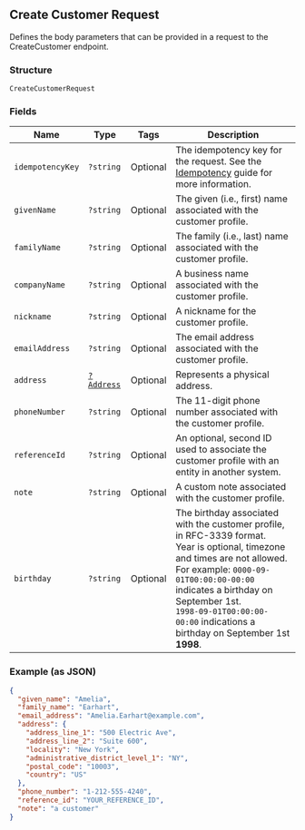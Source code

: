 ## Create Customer Request

Defines the body parameters that can be provided in a request to the
CreateCustomer endpoint.

### Structure

`CreateCustomerRequest`

### Fields

| Name | Type | Tags | Description |
|  --- | --- | --- | --- |
| `idempotencyKey` | `?string` | Optional | The idempotency key for the request.	See the<br>[Idempotency](https://developer.squareup.com/docs/working-with-apis/idempotency) guide for more information. |
| `givenName` | `?string` | Optional | The given (i.e., first) name associated with the customer profile. |
| `familyName` | `?string` | Optional | The family (i.e., last) name associated with the customer profile. |
| `companyName` | `?string` | Optional | A business name associated with the customer profile. |
| `nickname` | `?string` | Optional | A nickname for the customer profile. |
| `emailAddress` | `?string` | Optional | The email address associated with the customer profile. |
| `address` | [`?Address`](/doc/models/address.md) | Optional | Represents a physical address. |
| `phoneNumber` | `?string` | Optional | The 11-digit phone number associated with the customer profile. |
| `referenceId` | `?string` | Optional | An optional, second ID used to associate the customer profile with an<br>entity in another system. |
| `note` | `?string` | Optional | A custom note associated with the customer profile. |
| `birthday` | `?string` | Optional | The birthday associated with the customer profile, in RFC-3339 format.<br>Year is optional, timezone and times are not allowed.<br>For example: `0000-09-01T00:00:00-00:00` indicates a birthday on September 1st.<br>`1998-09-01T00:00:00-00:00` indications a birthday on September 1st __1998__. |

### Example (as JSON)

```json
{
  "given_name": "Amelia",
  "family_name": "Earhart",
  "email_address": "Amelia.Earhart@example.com",
  "address": {
    "address_line_1": "500 Electric Ave",
    "address_line_2": "Suite 600",
    "locality": "New York",
    "administrative_district_level_1": "NY",
    "postal_code": "10003",
    "country": "US"
  },
  "phone_number": "1-212-555-4240",
  "reference_id": "YOUR_REFERENCE_ID",
  "note": "a customer"
}
```

